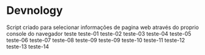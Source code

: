 # Devnology
Script criado para selecionar informações de pagina web através do proprio console do navegador
teste
teste-01
teste-02
teste-03
teste-04
teste-05
teste-06
teste-07
teste-08
teste-09
teste-09
teste-10
teste-11
teste-12
teste-13
teste-14
